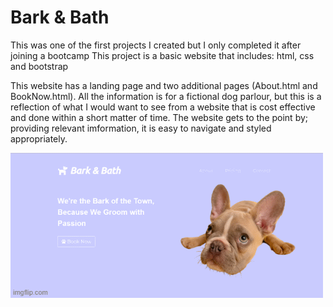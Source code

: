 # Bark & Bath

This was one of the first projects I created but I only completed it after joining a bootcamp
This project is a basic website that includes: html, css and bootstrap

This website has a landing page and two additional pages (About.html and BookNow.html). All the information is for a fictional dog parlour, but this is a reflection of what I would want to see from a website that is cost effective and done within a short matter of time.
The website gets to the point by; providing relevant imformation, it is easy to navigate and styled appropriately.

![Image of Bark & Bath](/images/bark&bath.gif)
